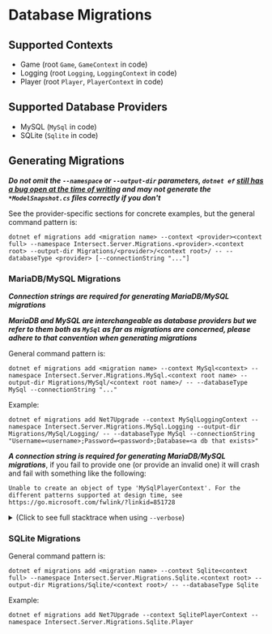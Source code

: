 # Database Migrations

## Supported Contexts
- Game (root `Game`, `GameContext` in code)
- Logging (root `Logging`, `LoggingContext` in code)
- Player (root `Player`, `PlayerContext` in code)

## Supported Database Providers
- MySQL (`MySql` in code)
- SQLite (`Sqlite` in code)

## Generating Migrations

**_Do not omit the `--namespace` or `--output-dir` parameters, `dotnet ef` [still has a bug open at the time of writing](https://github.com/dotnet/efcore/issues/24339) and may not generate the `*ModelSnapshot.cs` files correctly if you don't_**

See the provider-specific sections for concrete examples, but the general command pattern is:

`dotnet ef migrations add <migration name> --context <provider><context full> --namespace Intersect.Server.Migrations.<provider>.<context root> --output-dir Migrations/<provider>/<context root>/ -- --databaseType <provider> [--connectionString "..."]`

### MariaDB/MySQL Migrations

**_Connection strings are required for generating MariaDB/MySQL migrations_**

**_MariaDB and MySQL are interchangeable as database providers but we refer to them both as `MySql` as far as migrations are concerned, please adhere to that convention when generating migrations_**

General command pattern is:

`dotnet ef migrations add <migration name> --context MySql<context> --namespace Intersect.Server.Migrations.MySql.<context root name> --output-dir Migrations/MySql/<context root name>/ -- --databaseType MySql --connectionString "..."`

Example:

`dotnet ef migrations add Net7Upgrade --context MySqlLoggingContext --namespace Intersect.Server.Migrations.MySql.Logging --output-dir Migrations/MySql/Logging/ -- --databaseType MySql --connectionString "Username=<username>;Password=<password>;Database=<a db that exists>"`


**_A connection string is required for generating MariaDB/MySQL migrations_**, if you fail to provide one (or provide an invalid one) it will crash and fail with something like the following:

`Unable to create an object of type 'MySqlPlayerContext'. For the different patterns supported at design time, see https://go.microsoft.com/fwlink/?linkid=851728`

<details>
	<summary>
		(Click to see full stacktrace when using <code>--verbose</code>)
	</summary>
	<code>
		Microsoft.EntityFrameworkCore.Design.OperationException: Unable to create an object of type 'MySqlPlayerContext'. For the different patterns supported at design time, see https://go.microsoft.com/fwlink/?linkid=851728
		---> MySqlConnector.MySqlException (0x80004005): Access denied for user ''@'172.25.0.1' (using password: NO)
			at MySqlConnector.Core.ServerSession.SwitchAuthenticationAsync(ConnectionSettings cs, String password, PayloadData payload, IOBehavior ioBehavior, CancellationToken cancellationToken) in /_/src/MySqlConnector/Core/ServerSession.cs:line 731
			at MySqlConnector.Core.ServerSession.ConnectAsync(ConnectionSettings cs, MySqlConnection connection, Int32 startTickCount, ILoadBalancer loadBalancer, Activity activity, IOBehavior ioBehavior, CancellationToken cancellationToken) in /_/src/MySqlConnector/Core/ServerSession.cs:line 573
			at MySqlConnector.Core.ConnectionPool.ConnectSessionAsync(MySqlConnection connection, String logMessage, Int32 startTickCount, Activity activity, IOBehavior ioBehavior, CancellationToken cancellationToken) in /_/src/MySqlConnector/Core/ConnectionPool.cs:line 403
			at MySqlConnector.Core.ConnectionPool.ConnectSessionAsync(MySqlConnection connection, String logMessage, Int32 startTickCount, Activity activity, IOBehavior ioBehavior, CancellationToken cancellationToken) in /_/src/MySqlConnector/Core/ConnectionPool.cs:line 408
			at MySqlConnector.Core.ConnectionPool.GetSessionAsync(MySqlConnection connection, Int32 startTickCount, Activity activity, IOBehavior ioBehavior, CancellationToken cancellationToken) in /_/src/MySqlConnector/Core/ConnectionPool.cs:line 98
			at MySqlConnector.Core.ConnectionPool.GetSessionAsync(MySqlConnection connection, Int32 startTickCount, Activity activity, IOBehavior ioBehavior, CancellationToken cancellationToken) in /_/src/MySqlConnector/Core/ConnectionPool.cs:line 128
			at MySqlConnector.MySqlConnection.CreateSessionAsync(ConnectionPool pool, Int32 startTickCount, Activity activity, Nullable`1 ioBehavior, CancellationToken cancellationToken) in /_/src/MySqlConnector/MySqlConnection.cs:line 929
			at MySqlConnector.MySqlConnection.OpenAsync(Nullable`1 ioBehavior, CancellationToken cancellationToken) in /_/src/MySqlConnector/MySqlConnection.cs:line 423
			at MySqlConnector.MySqlConnection.Open() in /_/src/MySqlConnector/MySqlConnection.cs:line 382
			at Microsoft.EntityFrameworkCore.ServerVersion.AutoDetect(String connectionString)
			at Intersect.Server.Database.IntersectDbContext`1.OnConfiguring(DbContextOptionsBuilder optionsBuilder) in /home/me/git/AscensionGameDev/engine/main/Intersect.Server/Database/IntersectDbContext.cs:line 72
			at Microsoft.EntityFrameworkCore.DbContext.get_ContextServices()
			at Microsoft.EntityFrameworkCore.DbContext.get_InternalServiceProvider()
			at Microsoft.EntityFrameworkCore.DbContext.get_ChangeTracker()
			at Intersect.Server.Database.IntersectDbContext`1..ctor(DatabaseContextOptions databaseContextOptions) in /home/me/git/AscensionGameDev/engine/main/Intersect.Server/Database/IntersectDbContext.Instantiation.cs:line 37
			at Intersect.Server.Database.PlayerData.PlayerContext..ctor(DatabaseContextOptions databaseContextOptions) in /home/me/git/AscensionGameDev/engine/main/Intersect.Server/Database/PlayerData/PlayerContext.cs:line 37
			at Intersect.Server.Database.PlayerData.MySqlPlayerContext..ctor(DatabaseContextOptions databaseContextOptions) in /home/me/git/AscensionGameDev/engine/main/Intersect.Server/Database/PlayerData/PlayerContext.cs:line 18
			at System.RuntimeMethodHandle.InvokeMethod(Object target, Void** arguments, Signature sig, Boolean isConstructor)
			at System.Reflection.ConstructorInvoker.Invoke(Object obj, IntPtr* args, BindingFlags invokeAttr)
			at System.Reflection.RuntimeConstructorInfo.Invoke(BindingFlags invokeAttr, Binder binder, Object[] parameters, CultureInfo culture)
			at Microsoft.Extensions.DependencyInjection.ActivatorUtilities.ConstructorMatcher.CreateInstance(IServiceProvider provider)
			at Microsoft.Extensions.DependencyInjection.ActivatorUtilities.CreateInstance(IServiceProvider provider, Type instanceType, Object[] parameters)
			at Microsoft.EntityFrameworkCore.Design.Internal.DbContextOperations.<>c__DisplayClass21_4.<FindContextTypes>b__13()
			--- End of inner exception stack trace ---
			at Microsoft.EntityFrameworkCore.Design.Internal.DbContextOperations.<>c__DisplayClass21_4.<FindContextTypes>b__13()
			at Microsoft.EntityFrameworkCore.Design.Internal.DbContextOperations.CreateContext(Func`1 factory)
			at Microsoft.EntityFrameworkCore.Design.Internal.DbContextOperations.CreateContext(String contextType)
			at Microsoft.EntityFrameworkCore.Design.Internal.MigrationsOperations.AddMigration(String name, String outputDir, String contextType, String namespace)
			at Microsoft.EntityFrameworkCore.Design.OperationExecutor.AddMigrationImpl(String name, String outputDir, String contextType, String namespace)
			at Microsoft.EntityFrameworkCore.Design.OperationExecutor.AddMigration.<>c__DisplayClass0_0.<.ctor>b__0()
			at Microsoft.EntityFrameworkCore.Design.OperationExecutor.OperationBase.<>c__DisplayClass3_0`1.<Execute>b__0()
			at Microsoft.EntityFrameworkCore.Design.OperationExecutor.OperationBase.Execute(Action action)
		Unable to create an object of type 'MySqlPlayerContext'. For the different patterns supported at design time, see https://go.microsoft.com/fwlink/?linkid=851728
	</code>
</details>

### SQLite Migrations

General command pattern is:

`dotnet ef migrations add <migration name> --context Sqlite<context full> --namespace Intersect.Server.Migrations.Sqlite.<context root> --output-dir Migrations/Sqlite/<context root>/ -- --databaseType Sqlite`

Example:

`dotnet ef migrations add Net7Upgrade --context SqlitePlayerContext --namespace Intersect.Server.Migrations.Sqlite.Player `
